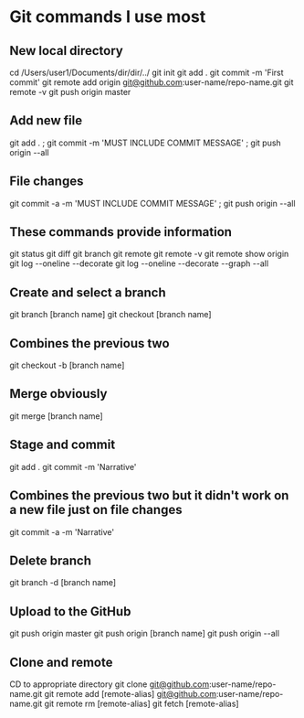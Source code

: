 # Git commands I use most

## New local directory
cd /Users/user1/Documents/dir/dir/../
git init
git add .
git commit -m 'First commit'
git remote add origin git@github.com:user-name/repo-name.git
git remote -v
git push origin master

## Add new file
git add . ; git commit -m 'MUST INCLUDE COMMIT MESSAGE' ; git push origin --all

## File changes
git commit -a -m 'MUST INCLUDE COMMIT MESSAGE' ; git push origin --all

## These commands provide information
git status
git diff
git branch
git remote
git remote -v
git remote show origin
git log --oneline --decorate
git log --oneline --decorate --graph --all

## Create and select a branch
git branch [branch name]
git checkout [branch name]

## Combines the previous two
git checkout -b [branch name]

## Merge obviously
git merge [branch name]

## Stage and commit
git add .
git commit -m 'Narrative'

## Combines the previous two but it didn't work on a new file just on file changes
git commit -a -m 'Narrative'

## Delete branch
git branch -d [branch name]

## Upload to the GitHub
git push origin master
git push origin [branch name]
git push origin --all

## Clone and remote
CD to appropriate directory
git clone git@github.com:user-name/repo-name.git
git remote add [remote-alias] git@github.com:user-name/repo-name.git
git remote rm [remote-alias]
git fetch [remote-alias]

